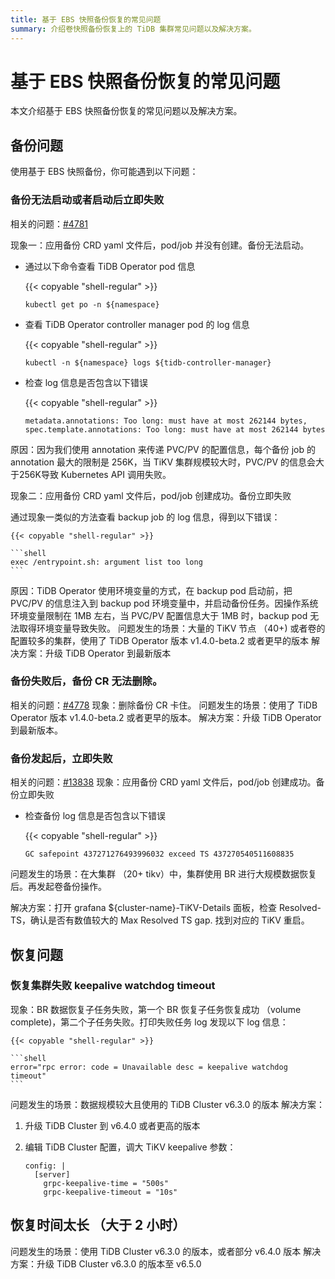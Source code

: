 ```yaml
---
title: 基于 EBS 快照备份恢复的常见问题
summary: 介绍卷快照备份恢复上的 TiDB 集群常见问题以及解决方案。
---
```


# 基于 EBS 快照备份恢复的常见问题

本文介绍基于 EBS 快照备份恢复的常见问题以及解决方案。

## 备份问题

使用基于 EBS 快照备份，你可能遇到以下问题：

### 备份无法启动或者启动后立即失败

相关的问题：[#4781](https://github.com/pingcap/tidb-operator/issues/4781)

现象一：应用备份 CRD yaml 文件后，pod/job 并没有创建。备份无法启动。

* 通过以下命令查看 TiDB Operator pod 信息

    {{< copyable "shell-regular" >}}

    ```shell
    kubectl get po -n ${namespace}
    ```

* 查看 TiDB Operator controller manager pod 的 log 信息

    {{< copyable "shell-regular" >}}

    ```shell
    kubectl -n ${namespace} logs ${tidb-controller-manager}
    ```

* 检查 log 信息是否包含以下错误

    {{< copyable "shell-regular" >}}

    ```shell
    metadata.annotations: Too long: must have at most 262144 bytes, spec.template.annotations: Too long: must have at most 262144 bytes
    ```
    
原因：因为我们使用 annotation 来传递 PVC/PV 的配置信息，每个备份 job 的 annotation 最大的限制是 256K，当 TiKV 集群规模较大时，PVC/PV 的信息会大于256K导致 Kubernetes API 调用失败。

现象二：应用备份 CRD yaml 文件后，pod/job 创建成功。备份立即失败

通过现象一类似的方法查看 backup job 的 log 信息，得到以下错误：

    {{< copyable "shell-regular" >}}

    ```shell
    exec /entrypoint.sh: argument list too long
    ```
原因：TiDB Operator 使用环境变量的方式，在 backup pod 启动前，把 PVC/PV 的信息注入到 backup pod 环境变量中，并启动备份任务。因操作系统环境变量限制在 1MB 左右，当 PVC/PV 配置信息大于 1MB 时，backup pod 无法取得环境变量导致失败。
问题发生的场景：大量的 TiKV 节点 （40+) 或者卷的配置较多的集群，使用了 TiDB Operator 版本 v1.4.0-beta.2 或者更早的版本
解决方案：升级 TiDB Operator 到最新版本

### 备份失败后，备份 CR 无法删除。

相关的问题：[#4778](https://github.com/pingcap/tidb-operator/issues/4778)
现象：删除备份 CR 卡住。
问题发生的场景：使用了 TiDB Operator 版本 v1.4.0-beta.2 或者更早的版本。
解决方案：升级 TiDB Operator 到最新版本。

### 备份发起后，立即失败

相关的问题：[#13838](https://github.com/tikv/tikv/issues/13838)
现象：应用备份 CRD yaml 文件后，pod/job 创建成功。备份立即失败
* 检查备份 log 信息是否包含以下错误

    {{< copyable "shell-regular" >}}

    ```shell
    GC safepoint 437271276493996032 exceed TS 437270540511608835
    ```

问题发生的场景：在大集群 （20+ tikv）中，集群使用 BR 进行大规模数据恢复后。再发起卷备份操作。

解决方案：打开 grafana ${cluster-name}-TiKV-Details 面板，检查 Resolved-TS，确认是否有数值较大的 Max Resolved TS gap. 找到对应的 TiKV 重启。

## 恢复问题

### 恢复集群失败 keepalive watchdog timeout

现象：BR 数据恢复子任务失败，第一个 BR 恢复子任务恢复成功 （volume complete)，第二个子任务失败。打印失败任务 log 发现以下 log 信息：

    {{< copyable "shell-regular" >}}

    ```shell
    error="rpc error: code = Unavailable desc = keepalive watchdog timeout"
    ```

问题发生的场景：数据规模较大且使用的 TiDB Cluster v6.3.0 的版本
解决方案：
1. 升级 TiDB Cluster 到 v6.4.0 或者更高的版本

2. 编辑 TiDB Cluster 配置，调大 TiKV keepalive 参数：

    ```shell
    config: |
      [server]
        grpc-keepalive-time = "500s"
        grpc-keepalive-timeout = "10s"
    ```

## 恢复时间太长 （大于 2 小时）

问题发生的场景：使用 TiDB Cluster v6.3.0 的版本，或者部分 v6.4.0 版本
解决方案：升级 TiDB Cluster v6.3.0 的版本至 v6.5.0